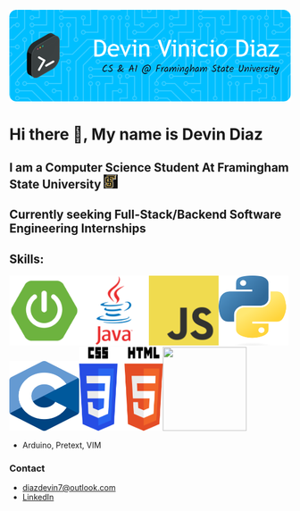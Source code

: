 ![Header](./gb-header.png)

# Hi there 👋, My name is Devin Diaz
## I am a Computer Science Student At Framingham State University  <img src="fsu-logo.jpg" width="25" height="25">
## Currently seeking **Full-Stack/Backend Software Engineering Internships**

## Skills:
<img src="spring-boot-img.png" width="125" height="125"><img src="java-logo.webp" width="125" height="125"><img src="javascript-img.png" width="125" height="125"><img src="py-image.png" width="125" height="125"><img src="c-img.png" width="125" height="125"><img src="html-css-img.png" width="150" height="150"><img src="mysql-img" width="150" height="150">
- Arduino, Pretext, VIM

### Contact
- [diazdevin7@outlook.com](mailto:diazdevin7@outlook.com)
- [LinkedIn](https://www.linkedin.com/in/diazdevin/)










